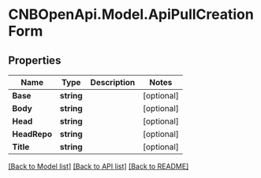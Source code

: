 # CNBOpenApi.Model.ApiPullCreationForm

## Properties

Name | Type | Description | Notes
------------ | ------------- | ------------- | -------------
**Base** | **string** |  | [optional] 
**Body** | **string** |  | [optional] 
**Head** | **string** |  | [optional] 
**HeadRepo** | **string** |  | [optional] 
**Title** | **string** |  | [optional] 

[[Back to Model list]](../../README.md#documentation-for-models) [[Back to API list]](../../README.md#documentation-for-api-endpoints) [[Back to README]](../../README.md)


